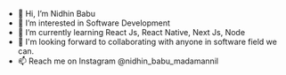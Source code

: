 - 👋 Hi, I’m Nidhin Babu
- 👀 I’m interested in Software Development
- 🌱 I’m currently learning React Js, React Native, Next Js, Node
- 💞️ I'm looking forward to collaborating with anyone in software field we can.
- 📫 Reach me on Instagram @nidhin_babu_madamannil
